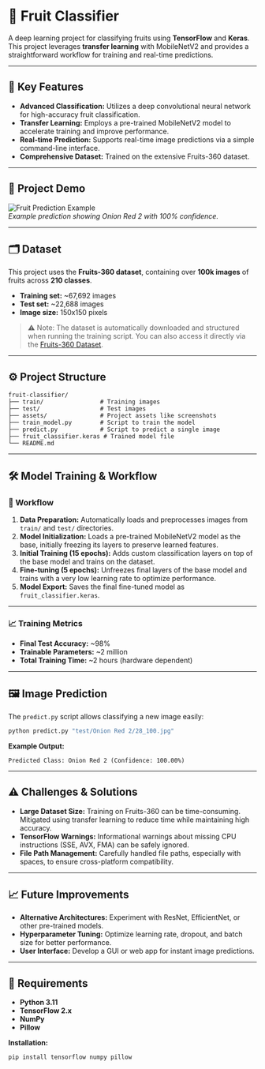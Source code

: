 # 🍏 Fruit Classifier

A deep learning project for classifying fruits using **TensorFlow** and **Keras**. This project leverages **transfer learning** with MobileNetV2 and provides a straightforward workflow for training and real-time predictions.

---

## 🚀 Key Features

- **Advanced Classification:** Utilizes a deep convolutional neural network for high-accuracy fruit classification.  
- **Transfer Learning:** Employs a pre-trained MobileNetV2 model to accelerate training and improve performance.  
- **Real-time Prediction:** Supports real-time image predictions via a simple command-line interface.  
- **Comprehensive Dataset:** Trained on the extensive Fruits-360 dataset.

---

## 📸 Project Demo

![Fruit Prediction Example](./assets/Screenshot%202025-09-07%20205549.png)  
*Example prediction showing Onion Red 2 with 100% confidence.*

---

## 🗂 Dataset

This project uses the **Fruits-360 dataset**, containing over **100k images** of fruits across **210 classes**.

- **Training set:** ~67,692 images  
- **Test set:** ~22,688 images  
- **Image size:** 150x150 pixels  

> ⚠️ Note: The dataset is automatically downloaded and structured when running the training script. You can also access it directly via the [Fruits-360 Dataset](https://www.kaggle.com/moltean/fruits).

---

## ⚙️ Project Structure

```
fruit-classifier/
├── train/                # Training images
├── test/                 # Test images
├── assets/               # Project assets like screenshots
├── train_model.py        # Script to train the model
├── predict.py            # Script to predict a single image
├── fruit_classifier.keras # Trained model file
└── README.md
```

---

## 🛠 Model Training & Workflow

### 📝 Workflow

1. **Data Preparation:** Automatically loads and preprocesses images from `train/` and `test/` directories.  
2. **Model Initialization:** Loads a pre-trained MobileNetV2 model as the base, initially freezing its layers to preserve learned features.  
3. **Initial Training (15 epochs):** Adds custom classification layers on top of the base model and trains on the dataset.  
4. **Fine-tuning (5 epochs):** Unfreezes final layers of the base model and trains with a very low learning rate to optimize performance.  
5. **Model Export:** Saves the final fine-tuned model as `fruit_classifier.keras`.

---

### 📈 Training Metrics

- **Final Test Accuracy:** ~98%  
- **Trainable Parameters:** ~2 million  
- **Total Training Time:** ~2 hours (hardware dependent)  

---

## 🖼 Image Prediction

The `predict.py` script allows classifying a new image easily:

```bash
python predict.py "test/Onion Red 2/28_100.jpg"
```

**Example Output:**

```
Predicted Class: Onion Red 2 (Confidence: 100.00%)
```

---

## ⚠️ Challenges & Solutions

- **Large Dataset Size:** Training on Fruits-360 can be time-consuming. Mitigated using transfer learning to reduce time while maintaining high accuracy.  
- **TensorFlow Warnings:** Informational warnings about missing CPU instructions (SSE, AVX, FMA) can be safely ignored.  
- **File Path Management:** Carefully handled file paths, especially with spaces, to ensure cross-platform compatibility.

---

## 📈 Future Improvements

- **Alternative Architectures:** Experiment with ResNet, EfficientNet, or other pre-trained models.  
- **Hyperparameter Tuning:** Optimize learning rate, dropout, and batch size for better performance.  
- **User Interface:** Develop a GUI or web app for instant image predictions.

---

## 📌 Requirements

- **Python 3.11**  
- **TensorFlow 2.x**  
- **NumPy**  
- **Pillow**

**Installation:**

```bash
pip install tensorflow numpy pillow
```

